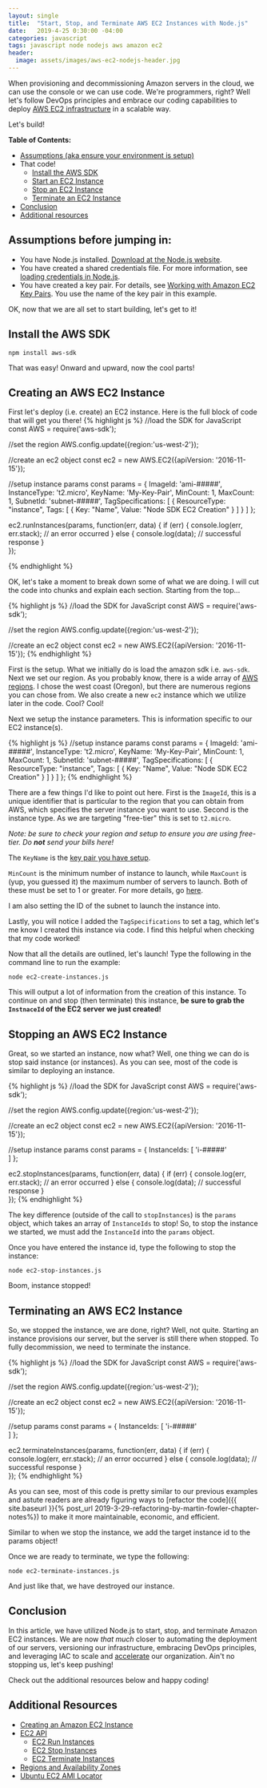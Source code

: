 ```yaml
---
layout: single
title:  "Start, Stop, and Terminate AWS EC2 Instances with Node.js"
date:   2019-4-25 0:30:00 -04:00
categories: javascript
tags: javascript node nodejs aws amazon ec2
header:
  image: assets/images/aws-ec2-nodejs-header.jpg
---
```

When provisioning and decommissioning Amazon servers in the cloud, we can use the console or we can use code. We're programmers, right? Well let's follow DevOps principles and embrace our coding capabilities to deploy [AWS EC2 infrastructure](https://aws.amazon.com/ec2/) in a scalable way.

Let's build!

**Table of Contents:**
- [Assumptions (aka ensure your environment is setup)](#assumptions-before-jumping-in)
- That code!
  - [Install the AWS SDK](#install-the-aws-sdk)
  - [Start an EC2 Instance](#creating-an-aws-ec2-instance)
  - [Stop an EC2 Instance](#stopping-an-aws-ec2-instance)
  - [Terminate an EC2 Instance](#terminating-an-aws-ec2-instance)
- [Conclusion](#conclusion)
- [Additional resources](#additional-resources)

## Assumptions before jumping in:
- You have Node.js installed. [Download at the Node.js website](https://nodejs.org/en/).
- You have created a shared credentials file. For more information, see [loading credentials in Node.js](https://docs.aws.amazon.com/sdk-for-javascript/v2/developer-guide/loading-node-credentials-shared.html).
- You have created a key pair.  For details, see [Working with Amazon EC2 Key Pairs](https://docs.aws.amazon.com/sdk-for-javascript/v2/developer-guide/ec2-example-key-pairs.html). You use the name of the key pair in this example.

OK, now that we are all set to start building, let's get to it!

## Install the AWS SDK
```
npm install aws-sdk
```

That was easy! Onward and upward, now the cool parts!

## Creating an AWS EC2 Instance
First let's  deploy (i.e. create) an EC2 instance.  Here is the full block of code that will get you there!
{% highlight js %}
//load the SDK for JavaScript
const AWS = require('aws-sdk');

//set the region
AWS.config.update({region:'us-west-2'});

//create an ec2 object
const ec2 = new AWS.EC2({apiVersion: '2016-11-15'});

//setup instance params
const params = {
  ImageId: 'ami-#####',
  InstanceType: 't2.micro',
  KeyName: 'My-Key-Pair',
  MinCount: 1,
  MaxCount: 1,
  SubnetId: 'subnet-#####',
  TagSpecifications: [
    {
      ResourceType: "instance",
      Tags: [
        {
          Key: "Name",
          Value: "Node SDK EC2 Creation"
        }
      ]
    }
  ]
};

ec2.runInstances(params, function(err, data) {
  if (err) {
    console.log(err, err.stack); // an error occurred
  } else {
    console.log(data);           // successful response
  }  
});

{% endhighlight %}

OK, let's take a moment to break down some of what we are doing.  I will cut the code into chunks and explain each section. Starting from the top...

{% highlight js %}
//load the SDK for JavaScript
const AWS = require('aws-sdk');

//set the region
AWS.config.update({region:'us-west-2'});

//create an ec2 object
const ec2 = new AWS.EC2({apiVersion: '2016-11-15'});
{% endhighlight %}

First is the setup. What we initially do is load the amazon sdk i.e. `aws-sdk`. Next we set our region. As you probably know, there is a wide array of [AWS regions](https://docs.aws.amazon.com/general/latest/gr/rande.html). I chose the west coast (Oregon), but there are numerous regions you can chose from.  We also create a new `ec2` instance which we utilize later in the code. Cool? Cool!

Next we setup the instance parameters. This is information specific to our EC2 instance(s).

{% highlight js %}
//setup instance params
const params = {
  ImageId: 'ami-#####',
  InstanceType: 't2.micro',
  KeyName: 'My-Key-Pair',
  MinCount: 1,
  MaxCount: 1,
  SubnetId: 'subnet-#####',
  TagSpecifications: [
    {
      ResourceType: "instance",
      Tags: [
        {
          Key: "Name",
          Value: "Node SDK EC2 Creation"
        }
      ]
    }
  ]
};
{% endhighlight %}

There are a few things I'd like to point out here. First is the `ImageId`, this is a unique identifier that is particular to the region that you can obtain from AWS, which specifies the server instance you want to use. Second is the instance type. As we are targeting "free-tier" this is set to `t2.micro`.

_Note: be sure to check your region and setup to ensure you are using free-tier. Do **not** send your bills here!_

The `KeyName` is the [key pair you have setup](https://docs.aws.amazon.com/sdk-for-javascript/v2/developer-guide/ec2-example-key-pairs.html).

`MinCount` is the minimum number of instance to launch, while `MaxCount` is (yup, you guessed it) the maximum number of servers to launch. Both of these must be set to 1 or greater. For more details, go [here](https://aws.amazon.com/ec2/faqs/#How_many_instances_can_I_run_in_Amazon_EC2).

I am also setting the ID of the subnet to launch the instance into.

Lastly, you will notice I added the `TagSpecifications` to set a tag, which let's me know I created this instance via code. I find this helpful when checking that my code worked!  

Now that all the details are outlined, let's launch! Type the following in the command line to run the example:
```
node ec2-create-instances.js
```

This will output a lot of information from the creation of this instance.  To continue on and stop (then terminate) this instance, **be sure to grab the `InstnaceId` of the EC2 server we just created!**

## Stopping an AWS EC2 Instance
Great, so we started an instance, now what? Well, one thing we can do is stop said instance (or instances).  As you can see, most of the code is similar to deploying an instance.

{% highlight js %}
//load the SDK for JavaScript
const AWS = require('aws-sdk');

//set the region
AWS.config.update({region:'us-west-2'});

//create an ec2 object
const ec2 = new AWS.EC2({apiVersion: '2016-11-15'});

//setup instance params
const params = {
  InstanceIds: [
    'i-#####'    
  ]
};

ec2.stopInstances(params, function(err, data) {
  if (err) {
    console.log(err, err.stack); // an error occurred
  } else {
    console.log(data);           // successful response
  }  
});
{% endhighlight %}

The key difference (outside of the call to `stopInstances`) is the `params` object, which takes an array of `InstanceIds` to stop!  So, to stop the instance we started, we must add the `InstanceId` into the `params` object.

Once you have entered the instance id, type the following to stop the instance:
```
node ec2-stop-instances.js
```

Boom, instance stopped!

## Terminating an AWS EC2 Instance
So, we stopped the instance, we are done, right? Well, not quite.  Starting an instance provisions our server, but the server is still there when stopped. To fully decommission, we need to terminate the instance.

{% highlight js %}
//load the SDK for JavaScript
const AWS = require('aws-sdk');

//set the region
AWS.config.update({region:'us-west-2'});

//create an ec2 object
const ec2 = new AWS.EC2({apiVersion: '2016-11-15'});

//setup params
const params = {
  InstanceIds: [
    'i-#####'    
  ]
};

ec2.terminateInstances(params, function(err, data) {
  if (err) {
    console.log(err, err.stack); // an error occurred
  } else {
    console.log(data);           // successful response
  }  
});
{% endhighlight %}

As you can see, most of this code is pretty similar to our previous examples and astute readers are already figuring ways to [refactor the code]({{ site.baseurl }}{% post_url 2019-3-29-refactoring-by-martin-fowler-chapter-notes%}) to make it more maintainable, economic, and efficient.

Similar to when we stop the instance, we add the target instance id to the params object!

Once we are ready to terminate, we type the following:
```
node ec2-terminate-instances.js
```

And just like that, we have destroyed our instance. 

## Conclusion
In this article, we have utilized Node.js to start, stop, and terminate Amazon EC2 instances. We are now _that much_ closer to automating the deployment of our servers, versioning our infrastructure, embracing DevOps principles, and leveraging IAC to scale and  [accelerate](https://www.amazon.com/Accelerate-Software-Performing-Technology-Organizations/dp/1942788339) our organization. Ain't no stopping us, let's keep pushing!

Check out the additional resources below and happy coding!

## Additional Resources
- [Creating an Amazon EC2 Instance](https://docs.aws.amazon.com/sdk-for-javascript/v2/developer-guide/ec2-example-creating-an-instance.html)
- [EC2 API](https://docs.aws.amazon.com/AWSJavaScriptSDK/latest/AWS/EC2.html)
  - [EC2 Run Instances](https://docs.aws.amazon.com/AWSJavaScriptSDK/latest/AWS/EC2.html#runInstances-property)
  - [EC2 Stop Instances](https://docs.aws.amazon.com/AWSJavaScriptSDK/latest/AWS/EC2.html#stopInstances-property)
  - [EC2 Terminate Instances](https://docs.aws.amazon.com/AWSJavaScriptSDK/latest/AWS/EC2.html#terminateInstances-property)
- [Regions and Availability Zones](https://docs.aws.amazon.com/AmazonRDS/latest/UserGuide/Concepts.RegionsAndAvailabilityZones.html)
- [Ubuntu EC2 AMI Locator](https://cloud-images.ubuntu.com/locator/ec2/)
